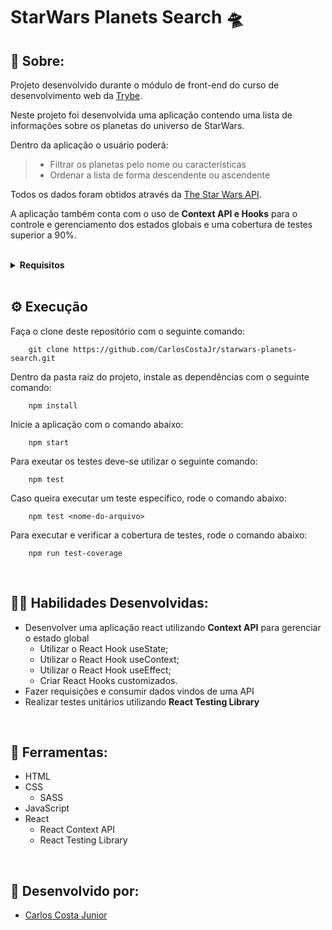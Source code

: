 # StarWars Planets Search 🛸

## 📄 Sobre:

Projeto desenvolvido durante o módulo de front-end do curso de desenvolvimento web da [Trybe](https://www.betrybe.com/).

Neste projeto foi desenvolvida uma aplicação contendo uma lista de informações sobre os planetas do universo de StarWars.

Dentro da aplicação o usuário poderá:
> * Filtrar os planetas pelo nome ou características
> * Ordenar a lista de forma descendente ou ascendente

Todos os dados foram obtidos através da [The Star Wars API](https://swapi.dev/).

A aplicação também conta com o uso de <strong>Context API e Hooks</strong> para o controle e gerenciamento dos estados globais e uma cobertura de testes superior a 90%.

</br>

<details>
<summary><strong>Requisitos</strong></summary>
</br>
<strong>Requisitos Obrigatórios:</strong> 
</br>
1. Faça uma requisição para o endpoint `/planets` da API de Star Wars e preencha uma tabela com os dados retornados, com exceção dos dados da coluna `residents` </br>
2. Crie um filtro de texto para a tabela </br>
3. Crie um filtro para valores numéricos </br>
4. Implemente múltiplos filtros numéricos </br>
5. Desenvolva testes para atingir 30% de cobertura total da aplicação </br>
6. Não utilize filtros repetidos </br>
7. Apague um filtro de valor numérico ao clicar no ícone `X` de um dos filtros e apague todas filtragens numéricas simultaneamente ao clicar em outro botão de `Remover todas filtragens` </br>
8. Desenvolva testes para atingir 60% de cobertura total da aplicação </br>
9. Ordene as colunas de forma ascendente ou descendente </br>
10. Desenvolva testes para atingir 90% de cobertura total da aplicação </br>
</details>

</br>

## ⚙️ Execução

Faça o clone deste repositório com o seguinte comando:

        git clone https://github.com/CarlosCostaJr/starwars-planets-search.git

Dentro da pasta raiz do projeto, instale as dependências com o seguinte comando:

        npm install

Inicie a aplicação com o comando abaixo:

        npm start
        
Para exeutar os testes deve-se utilizar o seguinte comando:

        npm test

Caso queira executar um teste específico, rode o comando abaixo:

        npm test <nome-do-arquivo>

Para executar e verificar a cobertura de testes, rode o comando abaixo:

        npm run test-coverage

</br>

## 🤹🏽 Habilidades Desenvolvidas:
* Desenvolver uma aplicação react utilizando <strong>Context API</strong> para gerenciar o estado global
  * Utilizar o React Hook useState;
  * Utilizar o React Hook useContext;
  * Utilizar o React Hook useEffect;
  * Criar React Hooks customizados.
* Fazer requisições e consumir dados vindos de uma API
* Realizar testes unitários utilizando <strong>React Testing Library</strong>
</br>

## 🧰 Ferramentas:
* HTML
* CSS
  * SASS
* JavaScript
* React
  * React Context API
  * React Testing Library
</br>

## 📝 Desenvolvido por:
* [Carlos Costa Junior](https://github.com/CarlosCostaJr)
